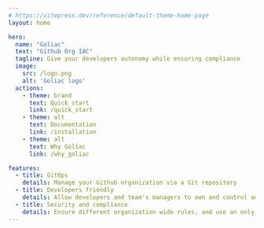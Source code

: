 ```yaml
---
# https://vitepress.dev/reference/default-theme-home-page
layout: home

hero:
  name: "Goliac"
  text: "Github Org IAC"
  tagline: Give your developers autonomy while ensuring compliance
  image:
    src: /logo.png
    alt: 'Goliac logo'
  actions:
    - theme: brand
      text: Quick start
      link: /quick_start
    - theme: alt
      text: Documentation
      link: /installation
    - theme: alt
      text: Why Goliac
      link: /why_goliac

features:
  - title: GitOps
    details: Manage your Github organization via a Git repository
  - title: Developers friendly
    details: Allow developers and team's managers to own and control autonomously their repositories inside your organization, while keeping an auditing track via GitOps
  - title: Security and compliance
    details: Ensure different organization wide rules, and use an only-teams permissions approach
---
```


